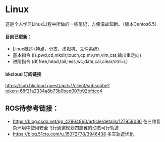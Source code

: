 # Linux
这是个人学习Linux过程中所做的一些笔记，方便温故知新。（版本Centos6.5）
#### 目前已更新：
* Linux概述  (特点，分支、虚拟机、文件系统)
* 基本指令  (ls,pwd,cd,mkdir,touch,cp,mv,rm,vim,cat,输出重定向)
* 进阶指令  (df,free,head,tail,less,wc,date,cal,clear/ctrl+L)


#### bkcloud 订阅链接
https://sub.bkcloud.quest/api/v1/client/subscribe?token=68f21a2334a8b73b0bed007b92bfdcc4



## ROS待参考链接：
* https://blog.csdn.net/qq_42964860/article/details/127959036   在三维复杂环境中使用安全飞行通道规划四旋翼的动态可行轨迹
* https://blog.51cto.com/u_15072778/3946438   多车轨迹优化
